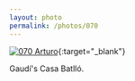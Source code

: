 ```yaml
---
layout: photo
permalink: /photos/070
---
```


[![070 Arturo](https://c2.staticflickr.com/6/5734/21131249906_de852f4fdb_c.jpg)](https://www.flickr.com/photos/131440297@N08/21131249906/){:target="_blank"}

Gaudí's Casa Batlló.
